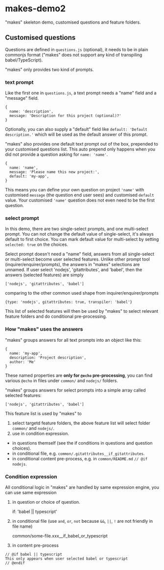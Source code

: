 # makes-demo2
"makes" skeleton demo, customised questions and feature folders.

## Customised questions
Questions are defined in `questions.js` (optional), it needs to be in plain commonjs
 format ("makes" does not support any kind of transpiling babel/TypeScript).

"makes" only provides two kind of prompts.

### text prompt

Like the first one in `questions.js`, a text prompt needs a "name" field and a
"message" field.

    {
      name: 'description',
      message: 'Description for this project (optional)?'
    }

Optionally, you can also supply a "default" field like `default: 'Default description.'`
which will be used as the default answer of this prompt.

"makes" also provides one default text prompt out of the box, prepended to your
customised questions list. This auto prepend only happens when you did not provide
a question asking for `name: 'name'`.

    {
      name: 'name',
      message: 'Please name this new project:',
      default: 'my-app',
    }

This means you can define your own question on project `'name'` with customised `message`
(the question end user sees) and customised `default` value. Your customised `'name'`
question does not even need to be the first question.

### select prompt

In this demo, there are two single-select prompts, and one multi-select prompt. You can
not change the default value of single-select, it's always default to first choice. You
can mark default value for multi-select by setting `selected: true` on the choices.

Select prompt doesn't need a "name" field, answers from all single-select or multi-select
become user selected features. Unlike other prompt tool (inquirer/enquirer/prompts),
the answers in "makes" selections are unnamed. If user select 'nodejs', 'gitattributes',
and 'babel', then the answers (selected features) are simply

    ['nodejs', 'gitattributes', 'babel']

comparing to the other common used shape from inquirer/enquirer/prompts

    {type: 'nodejs', gitattributes: true, transpiler: 'babel'}

This list of selected features will then be used by "makes" to select relevant feature
folders and do conditional pre-processing.

### How "makes" uses the answers

"makes" groups answers for all text prompts into an object like this:

    {
      name: 'my-app',
      description: 'Project description',
      author: 'Me'
    }

These named properties are **only for `@echo` pre-processing**, you can find various `@echo`
in files under `common/` and `nodejs/` folders.

"makes" groups answers for select prompts into a simple array called selected features:

    ['nodejs', 'gitattributes', 'babel']

This feature list is used by "makes" to
1. select targetd feature folders, the above feature list will select folder
`common/` and `nodejs/`.
2. use in condition expression.
 * in questions themself (see the if conditions in questions and question choices).
 * in conditional file, e.g. `common/.gitattributes__if_gitattributes`.
 * in conditional content pre-process, e.g. in `common/README.md` `// @if nodejs`.

### Condition expression

All conditional logic in "makes" are handled by same expression engine, you can use same expression
1. in question or choice of question.

    if: 'babel || typescript'

2. in conditional file (use `and`, `or`, `not` because `&&`, `||`, `!` are not friendly in file name)

    common/some-file.xxx__if_babel_or_typescript

3. in content pre-process

```
// @if babel || typescript
This only appears when user selected babel or typescript
// @endif
```
